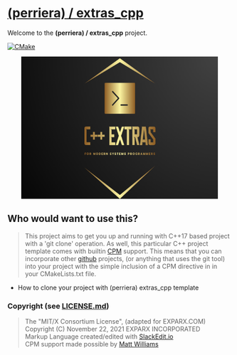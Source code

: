 
# [(perriera) / extras_cpp](https://github.com/perriera/extras_cpp)

Welcome to the **(perriera) / extras_cpp** project.

[![CMake](https://github.com/mattcoding4days/extras/actions/workflows/cmake.yml/badge.svg?branch=dev)](https://github.com/mattcoding4days/extras/actions/workflows/cmake.yml)

<div align="center">
  <img width="442" height="320" src="assets/extras.png">
  <br>
</div>

## Who would want to use this?

> This project aims to get you up and running with C++17 based project with a 'git clone' operation. As well, this particular C++ project template comes with builtin [CPM](https://github.com/cpm-cmake/CPM.cmake) support. This means that you can incorporate other [github](https://github.com) projects, (or anything that uses the git tool) into your project with the simple inclusion of a CPM directive in in your CMakeLists.txt file.

 - How to clone your project with (perriera) extras_cpp template


### Copyright (see [LICENSE.md](https://github.com/perriera/extras_cpp/blob/dev/LICENSE.md))
> The "MIT/X Consortium License", (adapted for EXPARX.COM)<br/>
> Copyright (C) November 22, 2021 EXPARX INCORPORATED<br/>
> Markup Language created/edited with [SlackEdit.io](https://stackedit.io/app#)<br/>
> CPM support made possible by [Matt Williams](Matt@programmer)<br/>

